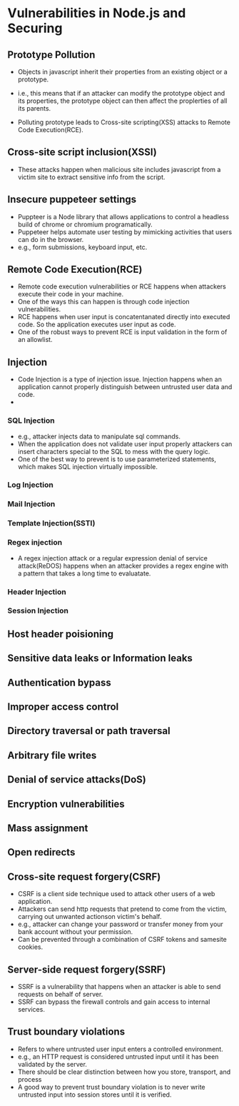 # Vulnerabilities in Node.js and Securing

## Prototype Pollution

- Objects in javascript inherit their properties from an existing object or a prototype.

- i.e., this means that if an attacker can modify the prototype object and its properties, the prototype object can then affect the proplerties of all its parents.

- Polluting prototype leads to Cross-site scripting(XSS) attacks to Remote Code Execution(RCE).



## Cross-site script inclusion(XSSI)

- These attacks happen when malicious site includes javascript from a victim site to extract sensitive info from the script.



## Insecure puppeteer settings

- Puppteer is a Node library that allows applications to control a headless build of chrome or chromium programatically.
- Puppeteer helps automate user testing by mimicking activities that users can do in the browser. 
- e.g., form submissions, keyboard input, etc.


## Remote Code Execution(RCE)

- Remote code execution vulnerabilities or RCE happens when attackers execute their code in your machine.
- One of the ways this can happen is through code injection vulnerabilities.
- RCE happens when user input is concatentanated directly into executed code. So the application executes user input as code.
- One of the robust ways to prevent RCE is input validation in the form of an allowlist.


## Injection

- Code Injection is a type of injection issue. Injection happens when an application cannot properly distinguish between untrusted user data and code.
- 

### SQL Injection

- e.g., attacker injects data to manipulate sql commands. 
- When the application does not validate user input properly attackers can insert characters special to the SQL to mess with the query logic.
- One of the best way to prevent is to use parameterized statements, which makes SQL injection virtually impossible.



### Log Injection

### Mail Injection

### Template Injection(SSTI)

### Regex injection

- A regex injection attack or a regular expression denial of service attack(ReDOS) happens when an attacker provides a regex engine with a pattern that takes a long time to evaluatate.

### Header Injection

### Session Injection



## Host header poisioning

## Sensitive data leaks or Information leaks

## Authentication bypass

## Improper access control

## Directory traversal or path traversal

## Arbitrary file writes

## Denial of service attacks(DoS)

## Encryption vulnerabilities

## Mass assignment

## Open redirects

## Cross-site request forgery(CSRF)

- CSRF is a client side technique used to attack other users of a web application. 
- Attackers can send http requests that pretend to come from the victim, carrying out unwanted actionson victim's behalf.
- e.g., attacker can change your password or transfer money from your bank account without your permission.
- Can be prevented through a combination of CSRF tokens and samesite cookies.

## Server-side request forgery(SSRF)

- SSRF is a vulnerability that happens when an attacker is able to send requests on behalf of server.
- SSRF can bypass the firewall controls and gain access to internal services.


## Trust boundary violations

- Refers to where untrusted user input enters a controlled environment.
- e.g., an HTTP request is considered untrusted input until it has been validated by the server.
- There should be clear distinction between how you store, transport, and process
- A good way to prevent trust boundary violation is to never write untrusted input into session stores until it is verified.
